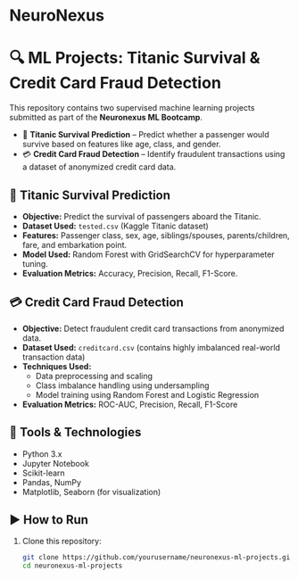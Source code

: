 # NeuroNexus
# 🔍 ML Projects: Titanic Survival & Credit Card Fraud Detection

This repository contains two supervised machine learning projects submitted as part of the **Neuronexus ML Bootcamp**.

- 🚢 **Titanic Survival Prediction** – Predict whether a passenger would survive based on features like age, class, and gender.
- 💳 **Credit Card Fraud Detection** – Identify fraudulent transactions using a dataset of anonymized credit card data.



## 🚢 Titanic Survival Prediction

- **Objective:** Predict the survival of passengers aboard the Titanic.
- **Dataset Used:** `tested.csv` (Kaggle Titanic dataset)
- **Features:** Passenger class, sex, age, siblings/spouses, parents/children, fare, and embarkation point.
- **Model Used:** Random Forest with GridSearchCV for hyperparameter tuning.
- **Evaluation Metrics:** Accuracy, Precision, Recall, F1-Score.


## 💳 Credit Card Fraud Detection

- **Objective:** Detect fraudulent credit card transactions from anonymized data.
- **Dataset Used:** `creditcard.csv` (contains highly imbalanced real-world transaction data)
- **Techniques Used:**
  - Data preprocessing and scaling
  - Class imbalance handling using undersampling
  - Model training using Random Forest and Logistic Regression
- **Evaluation Metrics:** ROC-AUC, Precision, Recall, F1-Score


## 🧠 Tools & Technologies

- Python 3.x
- Jupyter Notebook
- Scikit-learn
- Pandas, NumPy
- Matplotlib, Seaborn (for visualization)

## ▶️ How to Run

1. Clone this repository:
   ```bash
   git clone https://github.com/yourusername/neuronexus-ml-projects.git
   cd neuronexus-ml-projects
